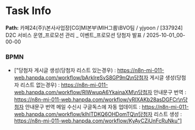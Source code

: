 # Task Info

**Path:** 카페24(주)\본사사업장\[CG]MI본부\MIH그룹\BVO팀 / yjyoon / [337924] D2C 서비스 운영_프로모션 관리 _ 이벤트_프로모션 당첨자 발표 / 2025-10-01_00-00-00

### BPMN
- ["당첨자 게시글 생성(당첨자 리스트 있는경우) : https://n8n-mi-011-web.hanpda.com/workflow/bArkIreSvS8GP9nQ\n당첨자 게시글 생성(당첨자 리스트 없는경우) : https://n8n-mi-011-web.hanpda.com/workflow/RIWwupA6YkainaXM\n당첨자 안내문구 번역 : https://n8n-mi-011-web.hanpda.com/workflow/yRIXAKb28asDGFCr\n당첨자 안내문구 번역 메일 수신시 구글독스에 자동 업데이트 : https://n8n-mi-011-web.hanpda.com/workflow/kIhlTDKQ6OHDomTQ\n당첨자 리스트 생성 : https://n8n-mi-011-web.hanpda.com/workflow/KyAyCZiUnFcRuNku"]

